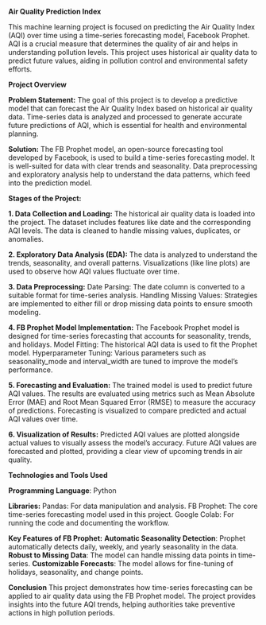 **Air Quality Prediction Index**

This machine learning project is focused on predicting the Air Quality Index (AQI) over time using a time-series forecasting model, Facebook Prophet. AQI is a crucial measure that determines the quality of air and helps in understanding pollution levels. This project uses historical air quality data to predict future values, aiding in pollution control and environmental safety efforts.

**Project Overview**

**Problem Statement:**
The goal of this project is to develop a predictive model that can forecast the Air Quality Index based on historical air quality data. Time-series data is analyzed and processed to generate accurate future predictions of AQI, which is essential for health and environmental planning.

**Solution:**
The FB Prophet model, an open-source forecasting tool developed by Facebook, is used to build a time-series forecasting model. It is well-suited for data with clear trends and seasonality.
Data preprocessing and exploratory analysis help to understand the data patterns, which feed into the prediction model.

**Stages of the Project:**

**1. Data Collection and Loading:**
The historical air quality data is loaded into the project. The dataset includes features like date and the corresponding AQI levels.
The data is cleaned to handle missing values, duplicates, or anomalies.

**2. Exploratory Data Analysis (EDA):**
The data is analyzed to understand the trends, seasonality, and overall patterns.
Visualizations (like line plots) are used to observe how AQI values fluctuate over time.

**3. Data Preprocessing:**
Date Parsing: The date column is converted to a suitable format for time-series analysis.
Handling Missing Values: Strategies are implemented to either fill or drop missing data points to ensure smooth modeling.

**4. FB Prophet Model Implementation:**
The Facebook Prophet model is designed for time-series forecasting that accounts for seasonality, trends, and holidays.
Model Fitting: The historical AQI data is used to fit the Prophet model.
Hyperparameter Tuning: Various parameters such as seasonality_mode and interval_width are tuned to improve the model’s performance.

**5. Forecasting and Evaluation:**
The trained model is used to predict future AQI values.
The results are evaluated using metrics such as Mean Absolute Error (MAE) and Root Mean Squared Error (RMSE) to measure the accuracy of predictions.
Forecasting is visualized to compare predicted and actual AQI values over time.

**6. Visualization of Results:**
Predicted AQI values are plotted alongside actual values to visually assess the model’s accuracy.
Future AQI values are forecasted and plotted, providing a clear view of upcoming trends in air quality.

**Technologies and Tools Used**

**Programming Language**: Python

**Libraries:**
Pandas: For data manipulation and analysis.
FB Prophet: The core time-series forecasting model used in this project.
Google Colab: For running the code and documenting the workflow.

**Key Features of FB Prophet:**
**Automatic Seasonality Detection**: Prophet automatically detects daily, weekly, and yearly seasonality in the data.
**Robust to Missing Data**: The model can handle missing data points in time-series.
**Customizable Forecasts**: The model allows for fine-tuning of holidays, seasonality, and change points.

**Conclusion**
This project demonstrates how time-series forecasting can be applied to air quality data using the FB Prophet model. The project provides insights into the future AQI trends, helping authorities take preventive actions in high pollution periods.


